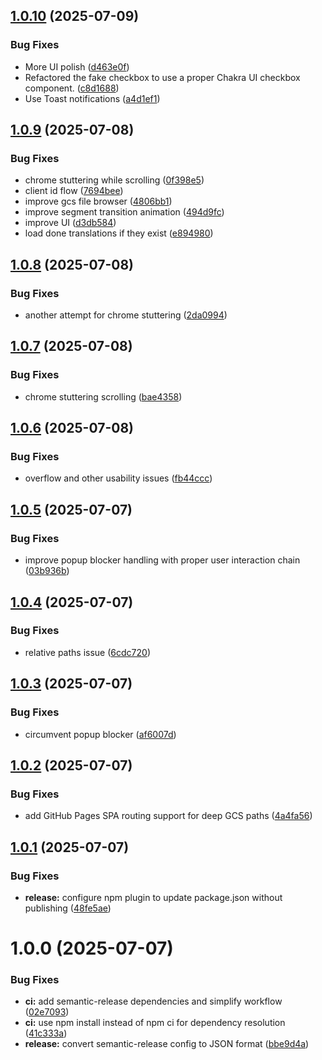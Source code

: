 ## [1.0.10](https://github.com/l10nmonster/lqa-boss/compare/v1.0.9...v1.0.10) (2025-07-09)


### Bug Fixes

* More UI polish ([d463e0f](https://github.com/l10nmonster/lqa-boss/commit/d463e0ffe86e59c650bdcbd77f11d703b0ed2901))
* Refactored the fake checkbox to use a proper Chakra UI checkbox component. ([c8d1688](https://github.com/l10nmonster/lqa-boss/commit/c8d1688980ccc8cc4c20decdddc82c20b81c9301))
* Use Toast notifications ([a4d1ef1](https://github.com/l10nmonster/lqa-boss/commit/a4d1ef1f861f8e7101fd8b9a7d5e33fa19f4aafc))

## [1.0.9](https://github.com/l10nmonster/lqa-boss/compare/v1.0.8...v1.0.9) (2025-07-08)


### Bug Fixes

* chrome stuttering while scrolling ([0f398e5](https://github.com/l10nmonster/lqa-boss/commit/0f398e593f8b5e639d298b99cd02f44c6972dd42))
* client id flow ([7694bee](https://github.com/l10nmonster/lqa-boss/commit/7694beefa08697d579925e83ca27e0d3ad196111))
* improve gcs file browser ([4806bb1](https://github.com/l10nmonster/lqa-boss/commit/4806bb1a3f353cd20dc8794bdbd36bacdd397d78))
* improve segment transition animation ([494d9fc](https://github.com/l10nmonster/lqa-boss/commit/494d9fcb5fbba2d98f58baba1cf40c66bb2f393d))
* improve UI ([d3db584](https://github.com/l10nmonster/lqa-boss/commit/d3db584805d038b5a9ce9efdf374142fce2118fe))
* load done translations if they exist ([e894980](https://github.com/l10nmonster/lqa-boss/commit/e8949804752dae9ea234c02820c7cc7076a40a8e))

## [1.0.8](https://github.com/l10nmonster/lqa-boss/compare/v1.0.7...v1.0.8) (2025-07-08)


### Bug Fixes

* another attempt for chrome stuttering ([2da0994](https://github.com/l10nmonster/lqa-boss/commit/2da09949d692e5c2ecdcae75d5fc32494c5e587b))

## [1.0.7](https://github.com/l10nmonster/lqa-boss/compare/v1.0.6...v1.0.7) (2025-07-08)


### Bug Fixes

* chrome stuttering scrolling ([bae4358](https://github.com/l10nmonster/lqa-boss/commit/bae435899ab3be2e6d872451d8d10d3e3cefd16f))

## [1.0.6](https://github.com/l10nmonster/lqa-boss/compare/v1.0.5...v1.0.6) (2025-07-08)


### Bug Fixes

* overflow and other usability issues ([fb44ccc](https://github.com/l10nmonster/lqa-boss/commit/fb44ccc73cce994104bdcb17cf825caba8d69828))

## [1.0.5](https://github.com/l10nmonster/lqa-boss/compare/v1.0.4...v1.0.5) (2025-07-07)


### Bug Fixes

* improve popup blocker handling with proper user interaction chain ([03b936b](https://github.com/l10nmonster/lqa-boss/commit/03b936b971c02866db73c276048731c1827fad12))

## [1.0.4](https://github.com/l10nmonster/lqa-boss/compare/v1.0.3...v1.0.4) (2025-07-07)


### Bug Fixes

* relative paths issue ([6cdc720](https://github.com/l10nmonster/lqa-boss/commit/6cdc7200ef1c1292140d9e3c9b9bb0da78c223cd))

## [1.0.3](https://github.com/l10nmonster/lqa-boss/compare/v1.0.2...v1.0.3) (2025-07-07)


### Bug Fixes

* circumvent popup blocker ([af6007d](https://github.com/l10nmonster/lqa-boss/commit/af6007db057b0ba0af9c8945bff5d80591773fd6))

## [1.0.2](https://github.com/l10nmonster/lqa-boss/compare/v1.0.1...v1.0.2) (2025-07-07)


### Bug Fixes

* add GitHub Pages SPA routing support for deep GCS paths ([4a4fa56](https://github.com/l10nmonster/lqa-boss/commit/4a4fa561ed8c7585aaf98f8987d89a9da7736b18))

## [1.0.1](https://github.com/l10nmonster/lqa-boss/compare/v1.0.0...v1.0.1) (2025-07-07)


### Bug Fixes

* **release:** configure npm plugin to update package.json without publishing ([48fe5ae](https://github.com/l10nmonster/lqa-boss/commit/48fe5ae7426622e2e050ef39a23f66086d45efa4))

# 1.0.0 (2025-07-07)


### Bug Fixes

* **ci:** add semantic-release dependencies and simplify workflow ([02e7093](https://github.com/l10nmonster/lqa-boss/commit/02e7093e3c95f9303d0fca4f97a4fe87f3087547))
* **ci:** use npm install instead of npm ci for dependency resolution ([41c333a](https://github.com/l10nmonster/lqa-boss/commit/41c333a908f5031d7f2c4645f917c1a79818916a))
* **release:** convert semantic-release config to JSON format ([bbe9d4a](https://github.com/l10nmonster/lqa-boss/commit/bbe9d4af86d348bd604b7564557ea95cc98ff3ce))
